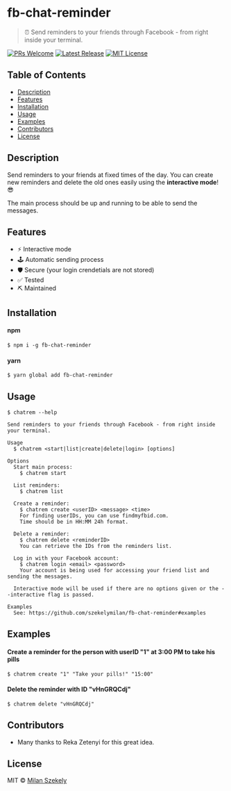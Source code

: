 # fb-chat-reminder

> ⏰ Send reminders to your friends through Facebook - from right inside your terminal.

[![PRs Welcome](https://badgen.net/badge/PRs/welcome/green)](https://github.com/szekelymilan/fb-chat-reminder/pulls)
[![Latest Release](https://badgen.net/github/release/szekelymilan/fb-chat-reminder)](https://github.com/szekelymilan/fb-chat-reminder/releases/latest)
[![MIT License](https://badgen.net/badge/license/MIT/blue)](https://github.com/szekelymilan/fb-chat-reminder/blob/master/LICENSE)

## Table of Contents

- [Description](#description)
- [Features](#features)
- [Installation](#installation)
- [Usage](#usage)
- [Examples](#examples)
- [Contributors](#contributors)
- [License](#license)

## Description

Send reminders to your friends at fixed times of the day. You can create new reminders and delete the old ones easily using the **interactive mode**! 😎

The main process should be up and running to be able to send the messages.

## Features

- ⚡ Interactive mode
- 🕹 Automatic sending process
- 🛡️ Secure (your login crendetials are not stored)
- ✅ Tested
- ⛏ Maintained

## Installation

#### npm

```
$ npm i -g fb-chat-reminder
```

#### yarn

```
$ yarn global add fb-chat-reminder
```

## Usage

```
$ chatrem --help

Send reminders to your friends through Facebook - from right inside your terminal.

Usage
  $ chatrem <start|list|create|delete|login> [options]

Options
  Start main process:
    $ chatrem start

  List reminders:
    $ chatrem list

  Create a reminder:
    $ chatrem create <userID> <message> <time>
    For finding userIDs, you can use findmyfbid.com.
    Time should be in HH:MM 24h format.

  Delete a reminder:
    $ chatrem delete <reminderID>
    You can retrieve the IDs from the reminders list.

  Log in with your Facebook account:
    $ chatrem login <email> <password>
    Your account is being used for accessing your friend list and sending the messages.

  Interactive mode will be used if there are no options given or the --interactive flag is passed.

Examples
  See: https://github.com/szekelymilan/fb-chat-reminder#examples
```

## Examples

#### Create a reminder for the person with userID "1" at 3:00 PM to take his pills

```
$ chatrem create "1" "Take your pills!" "15:00"
```

#### Delete the reminder with ID "vHnGRQCdj"

```
$ chatrem delete "vHnGRQCdj"
```

## Contributors

- Many thanks to Reka Zetenyi for this great idea.

## License

MIT © [Milan Szekely](https://github.com/szekelymilan)
